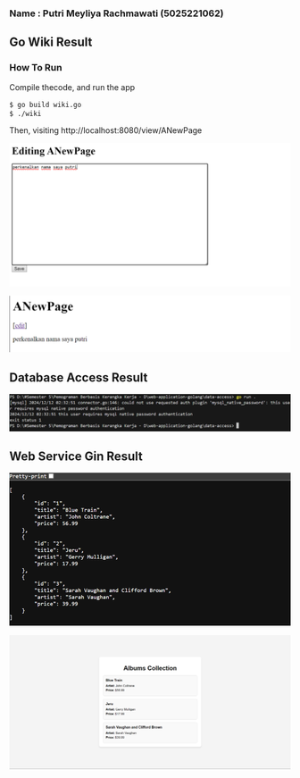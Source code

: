 ### Name : Putri Meyliya Rachmawati (5025221062)

## Go Wiki Result
### How To Run
Compile thecode, and run the app

```
$ go build wiki.go
$ ./wiki
```
Then, visiting http://localhost:8080/view/ANewPage

![alt text](image.png)

![alt text](image-1.png)


## Database Access Result

![alt text](image-2.png)


## Web Service Gin Result

![alt text](image-3.png)

![alt text](image-4.png)